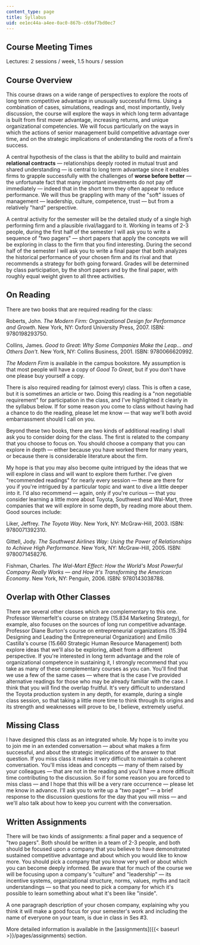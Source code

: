 ```yaml
---
content_type: page
title: Syllabus
uid: ee1ec44a-a4ee-0ac0-867b-c69af7bd0ec7
---
```


Course Meeting Times
--------------------

Lectures: 2 sessions / week, 1.5 hours / session

Course Overview
---------------

This course draws on a wide range of perspectives to explore the roots of long term competitive advantage in unusually successful firms. Using a combination of cases, simulations, readings and, most importantly, lively discussion, the course will explore the ways in which long term advantage is built from first mover advantage, increasing returns, and unique organizational competencies. We will focus particularly on the ways in which the actions of senior management build competitive advantage over time, and on the strategic implications of understanding the roots of a firm's success.

A central hypothesis of the class is that the ability to build and maintain **relational contracts** — relationships deeply rooted in mutual trust and shared understanding — is central to long term advantage since it enables firms to grapple successfully with the challenges of **worse before better** — the unfortunate fact that many important investments do not pay off immediately — indeed that in the short term they often appear to reduce performance. We will thus be grappling with many of the "soft" issues of management — leadership, culture, competence, trust — but from a relatively "hard" perspective.

A central activity for the semester will be the detailed study of a single high performing firm and a plausible rival/laggard to it. Working in teams of 2-3 people, during the first half of the semester I will ask you to write a sequence of "two pagers" — short papers that apply the concepts we will be exploring in class to the firm that you find interesting. During the second half of the semester I will ask you to write a final paper that both analyzes the historical performance of your chosen firm and its rival and that recommends a strategy for both going forward. Grades will be determined by class participation, by the short papers and by the final paper, with roughly equal weight given to all three activities.

On Reading
----------

There are two books that are required reading for the class:

Roberts, John. _The Modern Firm: Organizational Design for Performance and Growth_. New York, NY: Oxford University Press, 2007. ISBN: 9780198293750.

Collins, James. _Good to Great: Why Some Companies Make the Leap… and Others Don't_. New York, NY: Collins Business, 2001. ISBN: 9780066620992.

_The Modern Firm_ is available in the campus bookstore. My assumption is that most people will have a copy of _Good To Great_, but if you don't have one please buy yourself a copy.

There is also required reading for (almost every) class. This is often a case, but it is sometimes an article or two. Doing this reading is a "non negotiable requirement" for participation in the class, and I've highlighted it clearly in the syllabus below. If for some reason you come to class without having had a chance to do the reading, please let me know — that way we'll both avoid embarrassment should I call on you.

Beyond these two books, there are two kinds of additional reading I shall ask you to consider doing for the class. The first is related to the company that you choose to focus on. You should choose a company that you can explore in depth — either because you have worked there for many years, or because there is considerable literature about the firm.

My hope is that you may also become quite intrigued by the ideas that we will explore in class and will want to explore them further. I've given "recommended readings" for nearly every session — these are there for you if you're intrigued by a particular topic and want to dive a little deeper into it. I'd also recommend — again, only if you're curious — that you consider learning a little more about Toyota, Southwest and Wal-Mart, three companies that we will explore in some depth, by reading more about them. Good sources include:

Liker, Jeffrey. _The Toyota Way_. New York, NY: McGraw-Hill, 2003. ISBN: 9780071392310.

Gittell, Jody. _The Southwest Airlines Way: Using the Power of Relationships to Achieve High Performance_. New York, NY: McGraw-Hill, 2005. ISBN: 9780071458276.

Fishman, Charles. _The Wal-Mart Effect: How the World's Most Powerful Company Really Works — and How It's Transforming the American Economy_. New York, NY: Penguin, 2006. ISBN: 9780143038788.

Overlap with Other Classes
--------------------------

There are several other classes which are complementary to this one. Professor Wernerfelt's course on strategy (15.834 Marketing Strategy), for example, also focuses on the sources of long run competitive advantage. Professor Diane Burton's course on entrepreneurial organizations (15.394 Designing and Leading the Entrepreneurial Organization) and Emilio Castilla's course (15.660 Strategic Human Resource Management) both explore ideas that we'll also be exploring, albeit from a different perspective. If you're interested in long term advantage and the role of organizational competence in sustaining it, I strongly recommend that you take as many of these complementary courses as you can. You'll find that we use a few of the same cases — where that is the case I've provided alternative readings for those who may be already familiar with the case. I think that you will find the overlap fruitful. It's very difficult to understand the Toyota production system in any depth, for example, during a single class session, so that taking a little more time to think through its origins and its strength and weaknesses will prove to be, I believe, extremely useful.

Missing Class
-------------

I have designed this class as an integrated whole. My hope is to invite you to join me in an extended conversation — about what makes a firm successful, and about the strategic implications of the answer to that question. If you miss class it makes it very difficult to maintain a coherent conversation. You'll miss ideas and concepts — many of them raised by your colleagues — that are not in the reading and you'll have a more difficult time contributing to the discussion. So if for some reason you are forced to miss class — and I hope that this will be a very rare occurrence — please let me know in advance. I'll ask you to write up a "two pager" — a brief response to the discussion questions for the day that you will miss — and we'll also talk about how to keep you current with the conversation.

Written Assignments
-------------------

There will be two kinds of assignments: a final paper and a sequence of "two pagers". Both should be written in a team of 2-3 people, and both should be focused upon a company that you believe to have demonstrated sustained competitive advantage and about which you would like to know more. You should pick a company that you know very well or about which you can become deeply informed. Be aware that for much of the course we will be focusing upon a company's "culture" and "leadership" — its incentive systems, organizational structure, norms, values, myths and tacit understandings — so that you need to pick a company for which it's possible to learn something about what it's been like "inside".

A one paragraph description of your chosen company, explaining why you think it will make a good focus for your semester's work and including the name of everyone on your team, is due in class in Ses #3.

More detailed information is available in the [assignments]({{< baseurl >}}/pages/assignments) section.